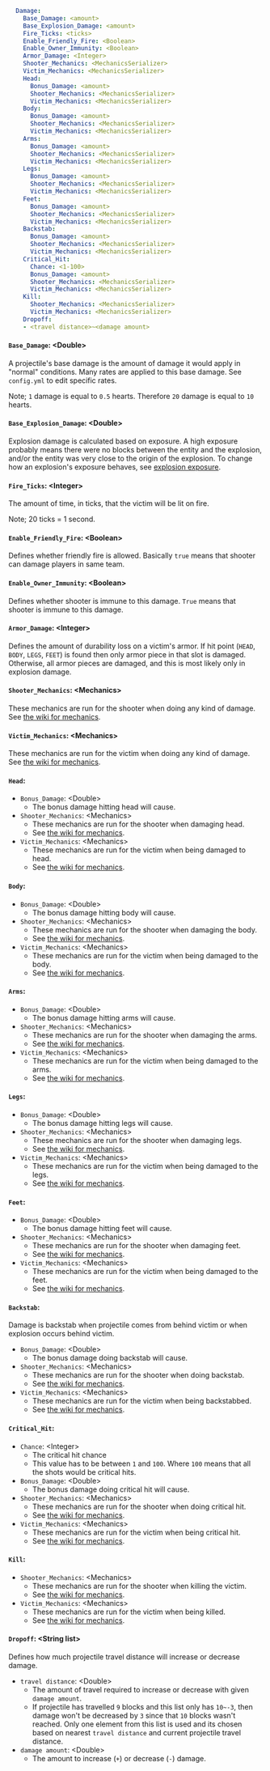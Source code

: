 ```yaml
  Damage:
    Base_Damage: <amount>
    Base_Explosion_Damage: <amount>
    Fire_Ticks: <ticks>
    Enable_Friendly_Fire: <Boolean>
    Enable_Owner_Immunity: <Boolean>
    Armor_Damage: <Integer>
    Shooter_Mechanics: <MechanicsSerializer>
    Victim_Mechanics: <MechanicsSerializer>
    Head:
      Bonus_Damage: <amount>
      Shooter_Mechanics: <MechanicsSerializer>
      Victim_Mechanics: <MechanicsSerializer>
    Body:
      Bonus_Damage: <amount>
      Shooter_Mechanics: <MechanicsSerializer>
      Victim_Mechanics: <MechanicsSerializer>
    Arms:
      Bonus_Damage: <amount>
      Shooter_Mechanics: <MechanicsSerializer>
      Victim_Mechanics: <MechanicsSerializer>
    Legs:
      Bonus_Damage: <amount>
      Shooter_Mechanics: <MechanicsSerializer>
      Victim_Mechanics: <MechanicsSerializer>
    Feet:
      Bonus_Damage: <amount>
      Shooter_Mechanics: <MechanicsSerializer>
      Victim_Mechanics: <MechanicsSerializer>
    Backstab:
      Bonus_Damage: <amount>
      Shooter_Mechanics: <MechanicsSerializer>
      Victim_Mechanics: <MechanicsSerializer>
    Critical_Hit:
      Chance: <1-100>
      Bonus_Damage: <amount>
      Shooter_Mechanics: <MechanicsSerializer>
      Victim_Mechanics: <MechanicsSerializer>
    Kill:
      Shooter_Mechanics: <MechanicsSerializer>
      Victim_Mechanics: <MechanicsSerializer>
    Dropoff:
    - <travel distance>~<damage amount>
```

#### `Base_Damage`: \<Double\>
A projectile's base damage is the amount of damage it would apply in "normal"
conditions. Many rates are applied to this base damage. See `config.yml` to
edit specific rates.

Note; `1` damage is equal to `0.5` hearts. Therefore `20` damage is equal to `10` hearts.

#### `Base_Explosion_Damage`: \<Double\>
Explosion damage is calculated based on exposure. A high exposure probably means there were
no blocks between the entity and the explosion, and/or the entity was very close to the origin
of the explosion. To change how an explosion's exposure behaves, see [explosion exposure](Explosion.md#explosion_exposure).

#### `Fire_Ticks`: \<Integer\>
The amount of time, in ticks, that the victim will be lit on fire.

Note; 20 ticks = 1 second.

#### `Enable_Friendly_Fire`: \<Boolean\>
Defines whether friendly fire is allowed. Basically `true` means that
shooter can damage players in same team.

#### `Enable_Owner_Immunity`: \<Boolean\>
Defines whether shooter is immune to this damage. `True` means that
shooter is immune to this damage.

#### `Armor_Damage`: \<Integer\>
Defines the amount of durability loss on a victim's armor.
If hit point (`HEAD`, `BODY`, `LEGS`, `FEET`) is found then only armor piece in that slot is damaged.
Otherwise, all armor pieces are damaged, and this is most likely only in explosion damage.

#### `Shooter_Mechanics`: \<Mechanics\>
These mechanics are run for the shooter when doing any kind of damage.
See [the wiki for mechanics](General.md#mechanics).

#### `Victim_Mechanics`: \<Mechanics\>
These mechanics are run for the victim when doing any kind of damage.
See [the wiki for mechanics](General.md#mechanics).

#### `Head`:

* `Bonus_Damage`: \<Double\>
  * The bonus damage hitting head will cause.
* `Shooter_Mechanics`: \<Mechanics\>
  * These mechanics are run for the shooter when damaging head.
  * See [the wiki for mechanics](General.md#mechanics).
* `Victim_Mechanics`: \<Mechanics\>
  * These mechanics are run for the victim when being damaged to head.
  * See [the wiki for mechanics](General.md#mechanics).

#### `Body`:

* `Bonus_Damage`: \<Double\>
  * The bonus damage hitting body will cause.
* `Shooter_Mechanics`: \<Mechanics\>
  * These mechanics are run for the shooter when damaging the body.
  * See [the wiki for mechanics](General.md#mechanics).
* `Victim_Mechanics`: \<Mechanics\>
  * These mechanics are run for the victim when being damaged to the body.
  * See [the wiki for mechanics](General.md#mechanics).

#### `Arms`:

* `Bonus_Damage`: \<Double\>
  * The bonus damage hitting arms will cause.
* `Shooter_Mechanics`: \<Mechanics\>
  * These mechanics are run for the shooter when damaging the arms.
  * See [the wiki for mechanics](General.md#mechanics).
* `Victim_Mechanics`: \<Mechanics\>
  * These mechanics are run for the victim when being damaged to the arms.
  * See [the wiki for mechanics](General.md#mechanics).

#### `Legs`:

* `Bonus_Damage`: \<Double\>
  * The bonus damage hitting legs will cause.
* `Shooter_Mechanics`: \<Mechanics\>
  * These mechanics are run for the shooter when damaging legs.
  * See [the wiki for mechanics](General.md#mechanics).
* `Victim_Mechanics`: \<Mechanics\>
  * These mechanics are run for the victim when being damaged to the legs.
  * See [the wiki for mechanics](General.md#mechanics).

#### `Feet`:

* `Bonus_Damage`: \<Double\>
  * The bonus damage hitting feet will cause.
* `Shooter_Mechanics`: \<Mechanics\>
  * These mechanics are run for the shooter when damaging feet.
  * See [the wiki for mechanics](General.md#mechanics).
* `Victim_Mechanics`: \<Mechanics\>
  * These mechanics are run for the victim when being damaged to the feet.
  * See [the wiki for mechanics](General.md#mechanics).

#### `Backstab`:
Damage is backstab when projectile comes from behind victim or
when explosion occurs behind victim.

* `Bonus_Damage`: \<Double\>
  * The bonus damage doing backstab will cause.
* `Shooter_Mechanics`: \<Mechanics\>
  * These mechanics are run for the shooter when doing backstab.
  * See [the wiki for mechanics](General.md#mechanics).
* `Victim_Mechanics`: \<Mechanics\>
  * These mechanics are run for the victim when being backstabbed.
  * See [the wiki for mechanics](General.md#mechanics).

#### `Critical_Hit`:

* `Chance`: \<Integer\>
  * The critical hit chance
  * This value has to be between `1` and `100`. Where `100` means that
    all the shots would be critical hits.
* `Bonus_Damage`: \<Double\>
  * The bonus damage doing critical hit will cause.
* `Shooter_Mechanics`: \<Mechanics\>
  * These mechanics are run for the shooter when doing critical hit.
  * See [the wiki for mechanics](General.md#mechanics).
* `Victim_Mechanics`: \<Mechanics\>
  * These mechanics are run for the victim when being critical hit.
  * See [the wiki for mechanics](General.md#mechanics).

#### `Kill`:

* `Shooter_Mechanics`: \<Mechanics\>
  * These mechanics are run for the shooter when killing the victim.
  * See [the wiki for mechanics](General.md#mechanics).
* `Victim_Mechanics`: \<Mechanics\>
  * These mechanics are run for the victim when being killed.
  * See [the wiki for mechanics](General.md#mechanics).

#### `Dropoff`: \<String list\>
Defines how much projectile travel distance will increase or decrease damage.

* `travel distance`: \<Double\>
  * The amount of travel required to increase or decrease with given `damage amount`.
  * If projectile has travelled `9` blocks and this list only has `10~-3`, then
    damage won't be decreased by `3` since that `10` blocks wasn't reached.
    Only one element from this list is used and its chosen based on nearest
    `travel distance` and current projectile travel distance.
* `damage amount`: \<Double\>
  * The amount to increase (`+`) or decrease (`-`) damage.